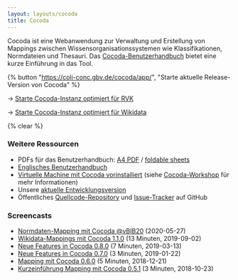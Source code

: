 ```yaml
---
layout: layouts/cocoda
title: Cocoda
---
```


Cocoda ist eine Web&#173;anwendung zur Verwaltung und Erstellung von Mappings zwischen Wissens&#173;organisations&#173;systemen wie Klassifikationen, Norm&#173;dateien und Thesauri. Das [Cocoda-Benutzer&#173;handbuch](https://coli-conc.gbv.de/cocoda/app/user-manual-de.html) bietet eine kurze Einführung in das Tool.

<div class="cocoda-clear"></div> <!-- see cocoda.scss for details -->

{% button "https://coli-conc.gbv.de/cocoda/app/", "Starte aktuelle Release-Version von Cocoda" %}

→ [Starte Cocoda-Instanz optimiert für RVK](https://coli-conc.gbv.de/cocoda/rvk/)

→ [Starte Cocoda-Instanz optimiert für Wikidata](https://coli-conc.gbv.de/cocoda/wikidata/)

{% clear %}

### Weitere Ressourcen
- PDFs für das Benutzerhandbuch: [A4 PDF](https://coli-conc.gbv.de/cocoda/user-manual-de.pdf) / [foldable sheets](https://coli-conc.gbv.de/cocoda/user-manual-de-book.pdf)
- [Englisches Benutzerhandbuch](https://gbv.github.io/cocoda/dev/user-manual-en.html)
- [Virtuelle Machine mit Cocoda vorinstalliert](https://coli-conc.gbv.de/download) (siehe [Cocoda-Workshop](https://github.com/gbv/cocoda-workshop/) für mehr Informationen)
- Unsere [aktuelle Entwicklungsversion](https://coli-conc.gbv.de/cocoda/dev/)
- Öffentliches [Quellcode-Repository](https://github.com/gbv/cocoda) und [Issue-Tracker](https://github.com/gbv/cocoda/issues) auf GitHub

### Screencasts
- [Normdaten-Mapping mit Cocoda @vBIB20](https://doi.org/10.5446/36465) (2020-05-27)
- [Wikidata-Mappings mit Cocoda 1.1.0](https://vimeo.com/357295989) (13 Minuten, 2019-09-02)
- [Neue Features in Cocoda 0.8.0](https://vimeo.com/323457260) (7 Minuten, 2019-03-13)
- [Neue Features in Cocoda 0.7.0](https://vimeo.com/312681760) (3 Minuten, 2019-01-22)
- [Mapping mit Cocoda 0.6.0](https://vimeo.com/307653028) (5 Minuten, 2018-12-21)
- [Kurzeinführung Mapping mit Cocoda 0.5.1](https://vimeo.com/296616305) (3 Minuten, 2018-10-23)
